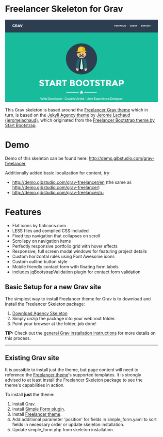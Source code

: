 # Freelancer Skeleton for Grav

![Freelancer](assets/readme_1.png)

This Grav skeleton is based around the [Freelancer Grav theme](https://github.com/yaroslav-v/grav-theme-freelancer) which in turn, is based on the [Jekyll Agency theme](https://github.com/jeromelachaud/freelancer-theme) by [Jerome Lachaud (jeromelachaud)](https://github.com/jeromelachaud), which originated from the [Freelancer Bootstrap theme by Start Bootstrap](http://startbootstrap.com/templates/freelancer/).

# Demo

Demo of this skeleton can be found here: http://demo.gibstudio.com/grav-freelancer

Additionally added basic localization for content, try:
* http://demo.gibstudio.com/grav-freelancer/en (the same as  http://demo.gibstudio.com/grav-freelancer)
* http://demo.gibstudio.com/grav-freelancer/ru

# Features

* Flat icons by flaticons.com
* LESS files and compiled CSS included
* Fixed top navigation that collapses on scroll
* Scrollspy on navigation items
* Perfectly responsive portfolio grid with hover effects
* Responsive, full screen modal windows for featuring project details
* Custom horizontal rules using Font Awesome icons
* Custom outline button style
* Mobile friendly contact form with floating form labels
* Includes jqBootstrapValidation plugin for contact form validation

## Basic Setup for a new Grav site

The simplest way to install Freelancer theme for Grav is to download and install the Freelancer Skeleton package:

1. [Download Agency Skeleton](https://github.com/yaroslav-v/grav-skeleton-freelancer-site)
2. Simply unzip the package into your web root folder.
3. Point your browser at the folder, job done!

**TIP:** Check out the [general Grav installation instructions](http://learn.getgrav.org/basics/installation) for more details on this process.

---

## Existing Grav site

It is possible to install just the theme, but page content will need to reference the [Freelancer theme](https://github.com/yaroslav-v/grav-theme-freelancer)'s supported templates.  It is strongly advised to at least install the Freelancer Skeleton package to see the theme's capabilities in action.

To install  **just** the theme:

1. Install Grav.
2. Install [Simple Form plugin](https://github.com/nunopress/grav-plugin-simple_form).
3. Install [Freelancer theme](https://github.com/yaroslav-v/grav-theme-freelancer).
4. Add additional parameter 'position' for fields in simple_form.yaml to sort fields in necessary order or update skeleton installation.
5. Update simple_form.php from skeleton installation.
